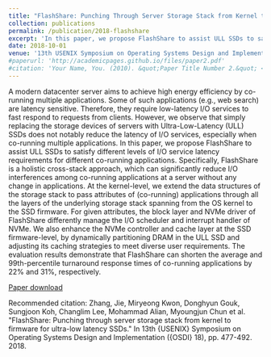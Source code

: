 ```yaml
---
title: "FlashShare: Punching Through Server Storage Stack from Kernel to Firmware for Ultra-Low Latency SSDs"
collection: publications
permalink: /publication/2018-flashshare
excerpt: 'In this paper, we propose FlashShare to assist ULL SSDs to satisfy different levels of I/O service latency requirements for different co-running applications. Specifically, FlashShare is a holistic cross-stack approach, which can significantly reduce I/O interferences among co-running applications at a server without any change in applications. At the kernel-level, we extend the data structures of the storage stack to pass attributes of (co-running) applications through all the layers of the underlying storage stack spanning from the OS kernel to the SSD firmware…'
date: 2018-10-01
venue: '13th USENIX Symposium on Operating Systems Design and Implementation (OSDI)'
#paperurl: 'http://academicpages.github.io/files/paper2.pdf'
#citation: 'Your Name, You. (2010). &quot;Paper Title Number 2.&quot; <i>Journal 1</i>. 1(2).'
---
```

A modern datacenter server aims to achieve high energy efficiency by co-running multiple applications. Some of such applications (e.g., web search) are latency sensitive. Therefore, they require low-latency I/O services to fast respond to requests from clients. However, we observe that simply replacing the storage devices of servers with Ultra-Low-Latency (ULL) SSDs does not notably reduce the latency of I/O services, especially when co-running multiple applications. In this paper, we propose FlashShare to assist ULL SSDs to satisfy different levels of I/O service latency requirements for different co-running applications. Specifically, FlashShare is a holistic cross-stack approach, which can significantly reduce I/O interferences among co-running applications at a server without any change in applications. At the kernel-level, we extend the data structures of the storage stack to pass attributes of (co-running) applications through all the layers of the underlying storage stack spanning from the OS kernel to the SSD firmware. For given attributes, the block layer and NVMe driver of FlashShare differently manage the I/O scheduler and interrupt handler of NVMe. We also enhance the NVMe controller and cache layer at the SSD firmware-level, by dynamically partitioning DRAM in the ULL SSD and adjusting its caching strategies to meet diverse user requirements. The evaluation results demonstrate that FlashShare can shorten the average and 99th-percentile turnaround response times of co-running applications by 22% and 31%, respectively.

[Paper download](https://arxiv.org/pdf/1811.01544.pdf)

Recommended citation: Zhang, Jie, Miryeong Kwon, Donghyun Gouk, Sungjoon Koh, Changlim Lee, Mohammad Alian, Myoungjun Chun et al. "FlashShare: Punching through server storage stack from kernel to firmware for ultra-low latency SSDs." In 13th {USENIX} Symposium on Operating Systems Design and Implementation ({OSDI} 18), pp. 477-492. 2018.